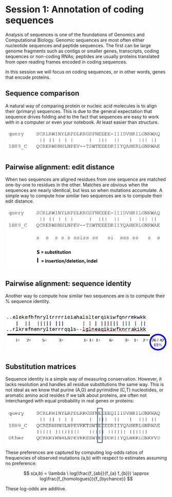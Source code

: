 # Session 1: Annotation of coding sequences

<!-- Sequence annotation (alignments, dna, proteins, domains, modelling) --> 

Analysis of sequences is one of the foundations of Genomics and Computational Biology. 
Genomic sequences are most often either nucleotide sequences and peptide sequences. 
The first can be large genome fragments such as contigs or smaller genes, transcripts, 
coding sequences or non-coding RNAs; peptides are usually proteins translated from open 
reading frames encoded in coding sequences.

In this session we will focus on coding sequences, or in other words, genes that encode proteins.

## Sequence comparison

A natural way of comparing protein or nucleic acid molecules is to align their (primary) sequences. This is due to the general expectation that sequence drives folding and to the fact that sequences are easy to work with in a computer or even your notebook. At least easier than structure.

![](./pics/align2.png)

## Pairwise alignment: edit distance

When two sequences are aligned residues from one sequence are matched one-by-one to residues in the other. Matches are obvious when the sequences are nearly identical, but less so when mutations accumulate. A simple way to compute how similar two sequences are is to compute their edit distance.

![](./pics/align2edit.png)

## Pairwise alignment: sequence identity

Another way to compute how similar two sequences are is to compute their % sequence identity.

![](./pics/seqidcalc.png)

## Substitution matrices

Sequence identity is a simple way of measuring conservation. However, it lacks resolution and handles all residue substitutions the same way. This is not ideal as we know that purine (A,G) and pyrimidine (C,T) nucleotides, or aromatic amino acid resides if we talk about proteins, are often not interchanged with equal probability in real genes or proteins:

![](./pics/align_substitution.png)

These preferences are captured by computing log-odds ratios of frequencies of observed mutations (a,b) with respect to estimates assuming no preference:

$$ s(a,b) = \lambda \ log(\frac{f_{ab}}{f_{a} f_{b}}) \approx  log\frac{f_{homologues}}{f_{bychance}} $$

These log-odds are additive. 





